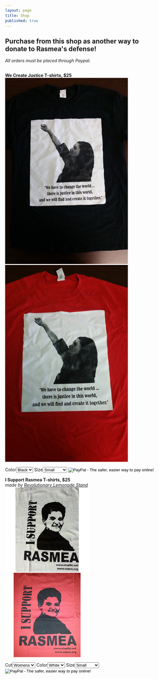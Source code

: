 ```yaml
---
layout: page
title: Shop
published: true
---
```


## Purchase from this shop as another way to donate to Rasmea's defense! 
_All orders must be placed through Paypal._

<br>**We Create Justice T-shirts, $25**
<img src="/assets/img/justice_black.jpg" alt="Sheroes" style="width: 400px;"/>
<img src="/assets/img/justice_Red.jpg" alt="Sheroes" style="width: 400px;"/>

<form target="paypal" action="https://www.paypal.com/cgi-bin/webscr" method="post">
<input type="hidden" name="cmd" value="_s-xclick">
<input type="hidden" name="hosted_button_id" value="7M4MVYPVL35KQ">
<tr><td><input type="hidden" name="on1" value="Color">Color</td></tr><tr><td><select name="os1">
	<option value="Black">Black </option>
	<option value="Red">Red </option></select></td></tr>
<tr><td><input type="hidden" name="on2" value="Size">Size</td></tr><tr><td><select name="os2">
	<option value="Small">Small </option>
	<option value="Medium">Medium </option>
	<option value="Large">Large </option>
	<option value="X-Large">X-Large </option>
	<option value="XX-Large">XX-Large </option></select></td></tr>
<input type="image" src="https://www.paypalobjects.com/en_US/i/btn/btn_cart_LG.gif" border="0" name="submit" alt="PayPal - The safer, easier way to pay online!">
<img alt="" border="0" src="https://www.paypalobjects.com/en_US/i/scr/pixel.gif" width="1" height="1">
</form>





**I Support Rasmea T-shirts, $25**
_<br> made by [Revolutionary Lemonade Stand](http://www.revolutionarylemonadestand.com/)_
<img src="/assets/img/I_Support_Rasmea_white.jpg" alt="I Support Rasmea" style="width: 275px;"/> <img src="/assets/img/I_Support_Rasmea_red.jpg" alt="I Support Rasmea" style="width: 275px;"/>

<form target="paypal" action="https://www.paypal.com/cgi-bin/webscr" method="post">
<input type="hidden" name="cmd" value="_s-xclick">
<input type="hidden" name="hosted_button_id" value="6L6M7ZT38QHQE">
<tr><td><input type="hidden" name="on0" value="Cut">Cut</td></tr><tr><td><select name="os0">
	<option value="Womens">Womens </option>
	<option value="Mens">Mens </option></select></td></tr>
<tr><td><input type="hidden" name="on1" value="Color">Color</td></tr><tr><td><select name="os1">
	<option value="White">White </option>
	<option value="Red">Red </option></select></td></tr>
<tr><td><input type="hidden" name="on2" value="Size">Size</td></tr><tr><td><select name="os2">
	<option value="Small">Small </option>
	<option value="Medium">Medium </option>
	<option value="Large">Large </option>
	<option value="X-Large">X-Large </option>
	<option value="XX-Large">XX-Large </option></select></td></tr>
<input type="image" src="https://www.paypalobjects.com/en_US/i/btn/btn_cart_LG.gif" border="0" name="submit" alt="PayPal - The safer, easier way to pay online!">
<img alt="" border="0" src="https://www.paypalobjects.com/en_US/i/scr/pixel.gif" width="1" height="1">
</form>
